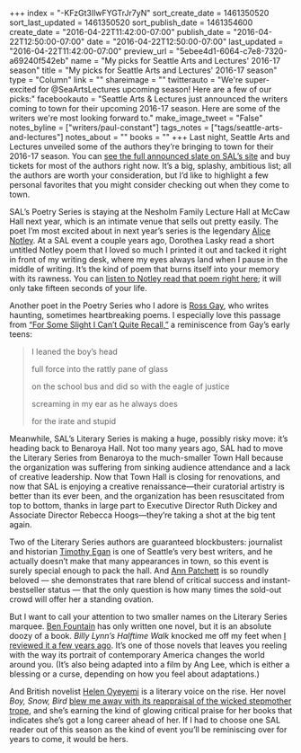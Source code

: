 +++
index = "-KFzGt3IlwFYGTrJr7yN"
sort_create_date = 1461350520
sort_last_updated = 1461350520
sort_publish_date = 1461354600
create_date = "2016-04-22T11:42:00-07:00"
publish_date = "2016-04-22T12:50:00-07:00"
date = "2016-04-22T12:50:00-07:00"
last_updated = "2016-04-22T11:42:00-07:00"
preview_url = "5ebee4d1-6064-c7e8-7320-a69240f542eb"
name = "My picks for Seattle Arts and Lectures' 2016-17 season"
title = "My picks for Seattle Arts and Lectures' 2016-17 season"
type = "Column"
link = ""
shareimage = ""
twitterauto = "We're super-excited for @SeaArtsLectures upcoming season! Here are a few of our picks:"
facebookauto = "Seattle Arts & Lectures just announced the writers coming to town for their upcoming 2016-17 season. Here are some of the writers we're most looking forward to."
make_image_tweet = "False"
notes_byline = ["writers/paul-constant"]
tags_notes = ["tags/seattle-arts-and-lectures"]
notes_about = ""
books = ""
+++
Last night, Seattle Arts and Lectures unveiled some of the authors they’re bringing to town for their 2016-17 season. You can [see the full announced slate on SAL’s site]( http://www.lectures.org/season/) and buy tickets for most of the authors right now. It’s a big, splashy, ambitious list; all the authors are worth your consideration, but I’d like to highlight a few personal favorites that you might consider checking out when they come to town.

SAL’s Poetry Series is staying at the Nesholm Family Lecture Hall at McCaw Hall next year, which is an intimate venue that sells out pretty easily. The poet I’m most excited about in next year’s series is the legendary [Alice Notley]( http://www.poetryfoundation.org/poems-and-poets/poets/detail/alice-notley). At a SAL event a couple years ago, Dorothea Lasky read a short untitled Notley poem that I loved so much I printed it out and tacked it right in front of my writing desk, where my eyes  always land when I pause in the middle of writing. It’s the kind of poem that burns itself into your memory with its rawness. You can [listen to Notley read that poem right here]( https://media.sas.upenn.edu/pennsound/authors/Notley/Buffalo_4-10-87/Notley-Alice_05_All-My-Life_Buffalo_1987.mp3); it will only take fifteen seconds of your life. 

Another poet in the Poetry Series who I adore is [Ross Gay](http://www.lectures.org/season/poetry_series.php?id=446), who writes haunting, sometimes heartbreaking poems. I especially love this passage from [“For Some Slight I Can’t Quite Recall,”]( https://www.poets.org/poetsorg/poem/some-slight-i-cant-quite-recall) a reminiscence from Gay’s early teens:

<blockquote><p> I leaned the boy’s head</p>
<p> full force into the rattly pane of glass</p>
<p> on the school bus and did so with the eagle of justice</p>
<p> screaming in my ear as he always does</p>
<p> for the irate and stupid</p></blockquote>
Meanwhile, SAL’s Literary Series is making a huge, possibly risky move: it’s heading back to Benaroya Hall. Not too many years ago, SAL had to move the Literary Series from Benaroya to the much-smaller Town Hall because the organization was suffering from sinking audience attendance and a lack of creative leadership. Now that Town Hall is closing for renovations, and now that SAL is enjoying a creative renaissance—their curatorial artistry is better than its ever been, and the organization has been resuscitated from top to bottom, thanks in large part to Executive Director Ruth Dickey and Associate Director Rebecca Hoogs—they’re taking a shot at the big tent again.

Two of the Literary Series authors are guaranteed blockbusters: journalist and historian [Timothy Egan]( http://www.lectures.org/season/literary_arts_series.php?id=441) is one of Seattle’s very best writers, and he actually doesn’t make that many appearances in town, so this event is surely special enough to pack the hall. And [Ann Patchett]( http://www.lectures.org/season/literary_arts_series.php?id=440) is so roundly beloved — she demonstrates that rare blend of critical success and instant-bestseller status — that the only question is how many times the sold-out crowd will offer her a standing ovation.

But I want to call your attention to two smaller names on the Literary Series marquee. [Ben Fountain]( http://www.lectures.org/season/literary_arts_series.php?id=443) has only written one novel, but it is an absolute doozy of a book. *Billy Lynn’s Halftime Walk* knocked me off my feet when [I reviewed it a few years ago]( https://medium.com/@paulconstant/enemies-foreign-and-domestic-c42fe3d08b36#.t96mcgw4n). It’s one of those novels that leaves you reeling with the way its portrait of contemporary America changes the world around you. (It’s also being adapted into a film by Ang Lee, which is either a blessing or a curse, depending on how you feel about adaptations.)

And British novelist [Helen Oyeyemi](http://www.lectures.org/season/literary_arts_series.php?id=448) is a literary voice on the rise. Her novel *Boy, Snow, Bird* [blew me away with its reappraisal of the wicked stepmother trope]( https://medium.com/@paulconstant/sympathy-for-the-wicked-stepmother-a7d2f1f7810#.u0kyvew0e), and she’s earning the kind of glowing critical praise for her books that indicates she’s got a long career ahead of her. If I had to choose one SAL reader out of this season as the kind of event you’ll be reminiscing over for years to come, it would be hers.
